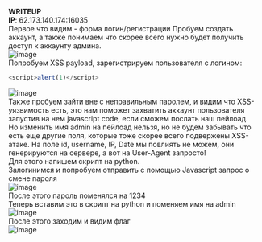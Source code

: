 **WRITEUP**  
**IP**: 62.173.140.174:16035  
Первое что видим - форма логин/регистрации Пробуем создать аккаунт, а также понимаем что скорее всего нужно будет получить доступ к аккаунту админа.  
![image](https://github.com/QpilCapybaru/CTF/assets/162910881/0acaea00-2cc0-466f-8feb-29cd4de47658)  
Попробуем XSS payload, зарегистрируем пользователя с логином:  
````javascript 
<script>alert(1)</script>
````  
![image](https://github.com/QpilCapybaru/CTF/assets/162910881/86229d7c-604f-489b-ad8a-b3ef9ed5d8fe)  
Также пробуем зайти вне с неправильным паролем, и видим что XSS-уязвимость есть, это нам поможет захватить аккаунт пользователя запустив на нем javascript code, если сможем послать наш пейлоад.  
Но изменить имя admin на пейлоад нельзя, но не будем забывать что есть еще другие поля, которые тоже скорее всего подвержены XSS-атаке. На поле id, username, IP, Date мы повлиять не можем, они генерируются на сервере, а вот на User-Agent запросто!  
Для этого напишем скрипт на python.  
Залогинимся и попробуем отправить с помощью Javascript запрос о смене пароля  
![image](https://github.com/QpilCapybaru/CTF/assets/162910881/39ff0dfe-fd69-4640-9951-889cf6159c09)  
После этого пароль поменялся на 1234  
Теперь вставим это в скрипт на python и поменяем имя на admin  
![image](https://github.com/QpilCapybaru/CTF/assets/162910881/a27622e1-2bfa-4738-a115-220f055a56e1)  
После этого заходим и видим флаг  
![image](https://github.com/QpilCapybaru/CTF/assets/162910881/c25aa69c-1a26-429f-900a-a47b893f714e)
